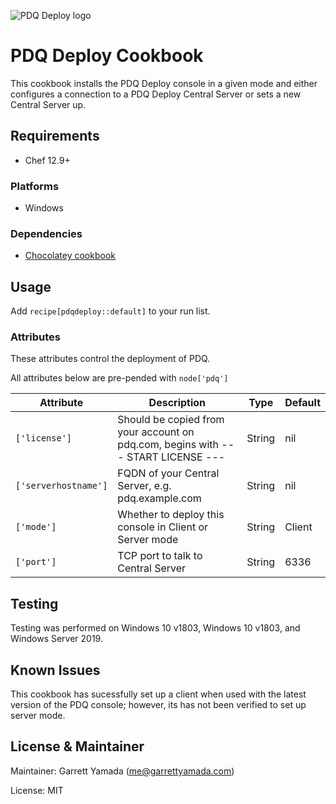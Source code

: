 ![PDQ Deploy logo](https://documentation.pdq.com/PDQDeploy/17.2.0.0/deploylogo-210.png)

# PDQ Deploy Cookbook

This cookbook installs the PDQ Deploy console in a given mode and either configures a connection to a PDQ Deploy Central Server or sets a new Central Server up.

## Requirements

- Chef 12.9+

### Platforms

- Windows

### Dependencies

- [Chocolatey cookbook](https://supermarket.chef.io/cookbooks/chocolatey)

## Usage

Add `recipe[pdqdeploy::default]` to your run list.

### Attributes

These attributes control the deployment of PDQ. 

All attributes below are pre-pended with `node['pdq']`

Attribute                                            | Description                                                                               | Type    | Default
---------------------------------------------------- | ----------------------------------------------------------------------------------------- | ------- | ---------------------------------------------------------------------------------
`['license']`                                        | Should be copied from your account on pdq.com, begins with --- START LICENSE ---                                   | String | nil
`['serverhostname']`        | FQDN of your Central Server, e.g. pdq.example.com                                                 | String  | nil
`['mode']`            | Whether to deploy this console in Client or Server mode                                                     | String  | Client 
`['port']`        | TCP port to talk to Central Server                                                                       | String  | 6336

## Testing

Testing was performed on Windows 10 v1803, Windows 10 v1803, and Windows Server 2019.

## Known Issues

This cookbook has sucessfully set up a client when used with the latest version of the PDQ console; however, its has not been verified to set up server mode.

## License & Maintainer

Maintainer: Garrett Yamada (me@garrettyamada.com)

License: MIT
